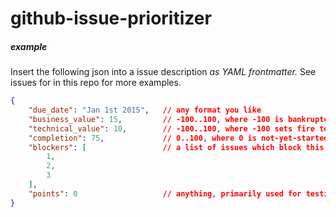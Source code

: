 github-issue-prioritizer
========================

##### example
Insert the following json into a issue description *as YAML frontmatter.* See issues for in this repo for more examples. 
```json
{
    "due_date": "Jan 1st 2015",   // any format you like
    "business_value": 15,         // -100..100, where -100 is bankruptcy and 100 is bought-out-by-google
    "technical_value": 10,        // -100..100, where -100 sets fire to the server and 100 is impossible
    "completion": 75,             // 0..100, where 0 is not-yet-started and 100 is done
    "blockers": [                 // a list of issues which block this issue
        1,
        2,
        3
    ],
    "points": 0                   // anything, primarily used for testing
}
```

